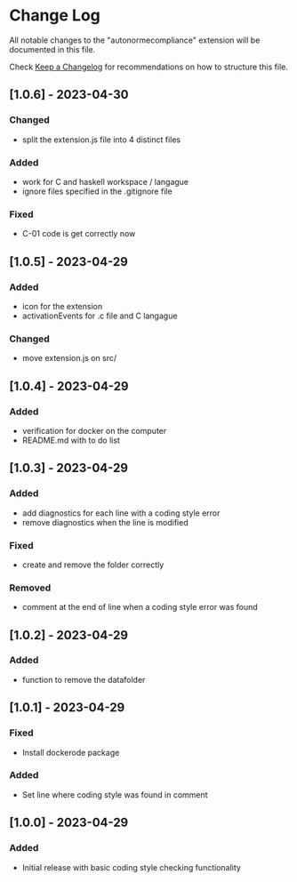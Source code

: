 # Change Log

All notable changes to the "autonormecompliance" extension will be documented in this file.

Check [Keep a Changelog](http://keepachangelog.com/) for recommendations on how to structure this file.

## [1.0.6] - 2023-04-30

### Changed

- split the extension.js file into 4 distinct files

### Added

- work for C and haskell workspace / langague
- ignore files specified in the .gitignore file

### Fixed

- C-01 code is get correctly now

## [1.0.5] - 2023-04-29

### Added

- icon for the extension
- activationEvents for .c file and C langague

### Changed

- move extension.js on src/

## [1.0.4] - 2023-04-29

### Added

- verification for docker on the computer
- README.md with to do list

## [1.0.3] - 2023-04-29

### Added

- add diagnostics for each line with a coding style error
- remove diagnostics when the line is modified

### Fixed

- create and remove the folder correctly

### Removed

- comment at the end of line when a coding style error was found

## [1.0.2] - 2023-04-29

### Added

- function to remove the datafolder

## [1.0.1] - 2023-04-29

### Fixed

- Install dockerode package

### Added

- Set line where coding style was found in comment

## [1.0.0] - 2023-04-29

### Added

- Initial release with basic coding style checking functionality
